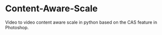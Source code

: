 # Content-Aware-Scale
Video to video content aware scale in python based on the CAS feature in Photoshop.
